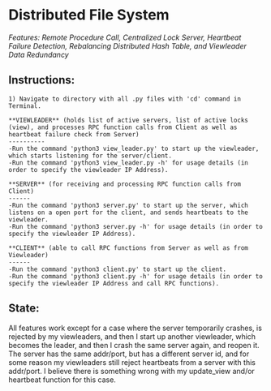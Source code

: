 # Distributed File System
*Features: Remote Procedure Call, Centralized Lock Server, Heartbeat Failure Detection, Rebalancing Distributed Hash Table, and Viewleader Data Redundancy*
## Instructions:
	1) Navigate to directory with all .py files with 'cd' command in Terminal.
	
	**VIEWLEADER** (holds list of active servers, list of active locks (view), and processes RPC function calls from Client as well as heartbeat failure check from Server)
	----------
	-Run the command 'python3 view_leader.py' to start up the viewleader, which starts listening for the server/client.
	-Run the command 'python3 view_leader.py -h' for usage details (in order to specify the viewleader IP Address).

	**SERVER** (for receiving and processing RPC function calls from Client)
	------
	-Run the command 'python3 server.py' to start up the server, which listens on a open port for the client, and sends heartbeats to the viewleader.
	-Run the command 'python3 server.py -h' for usage details (in order to specify the viewleader IP Address).

	**CLIENT** (able to call RPC functions from Server as well as from Viewleader)
	------
	-Run the command 'python3 client.py' to start up the client. 
	-Run the command 'python3 client.py -h' for usage details (in order to specify the viewleader IP Address and call RPC functions).

## State:

All features work except for a case where the server temporarily crashes, is rejected by my viewleaders, and then I start up another viewleader, which becomes the leader, and then I crash the same server again, and reopen it. The server has the same addr/port, but has a different server id, and for some reason my viewleaders still reject heartbeats from a server with this addr/port. I believe there is something wrong with my update_view and/or heartbeat function for this case.

